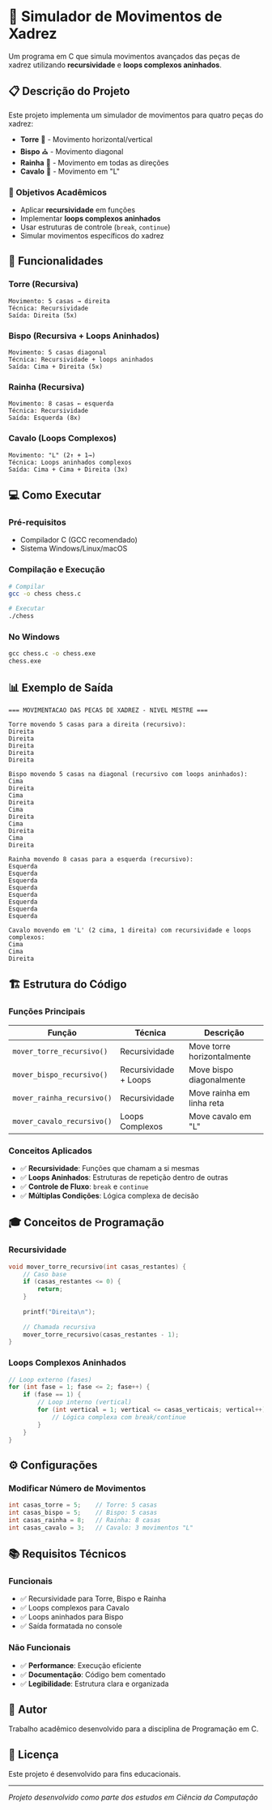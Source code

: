 # 🏰 Simulador de Movimentos de Xadrez

Um programa em C que simula movimentos avançados das peças de xadrez utilizando **recursividade** e **loops complexos aninhados**.

## 📋 Descrição do Projeto

Este projeto implementa um simulador de movimentos para quatro peças do xadrez:
- **Torre** 🏰 - Movimento horizontal/vertical
- **Bispo** ⛪ - Movimento diagonal  
- **Rainha** 👑 - Movimento em todas as direções
- **Cavalo** 🐎 - Movimento em "L"

### 🎯 Objetivos Acadêmicos

- Aplicar **recursividade** em funções
- Implementar **loops complexos aninhados**
- Usar estruturas de controle (`break`, `continue`)
- Simular movimentos específicos do xadrez

## 🚀 Funcionalidades

### Torre (Recursiva)
```
Movimento: 5 casas → direita
Técnica: Recursividade
Saída: Direita (5x)
```

### Bispo (Recursiva + Loops Aninhados)
```
Movimento: 5 casas diagonal
Técnica: Recursividade + loops aninhados
Saída: Cima + Direita (5x)
```

### Rainha (Recursiva)
```
Movimento: 8 casas ← esquerda
Técnica: Recursividade
Saída: Esquerda (8x)
```

### Cavalo (Loops Complexos)
```
Movimento: "L" (2↑ + 1→)
Técnica: Loops aninhados complexos
Saída: Cima + Cima + Direita (3x)
```

## 💻 Como Executar

### Pré-requisitos
- Compilador C (GCC recomendado)
- Sistema Windows/Linux/macOS

### Compilação e Execução
```bash
# Compilar
gcc -o chess chess.c

# Executar
./chess
```

### No Windows
```cmd
gcc chess.c -o chess.exe
chess.exe
```

## 📊 Exemplo de Saída

```
=== MOVIMENTACAO DAS PECAS DE XADREZ - NIVEL MESTRE ===

Torre movendo 5 casas para a direita (recursivo):
Direita
Direita
Direita
Direita
Direita

Bispo movendo 5 casas na diagonal (recursivo com loops aninhados):
Cima
Direita
Cima
Direita
Cima
Direita
Cima
Direita
Cima
Direita

Rainha movendo 8 casas para a esquerda (recursivo):
Esquerda
Esquerda
Esquerda
Esquerda
Esquerda
Esquerda
Esquerda
Esquerda

Cavalo movendo em 'L' (2 cima, 1 direita) com recursividade e loops complexos:
Cima
Cima
Direita
```

## 🏗️ Estrutura do Código

### Funções Principais

| Função | Técnica | Descrição |
|--------|---------|-----------|
| `mover_torre_recursivo()` | Recursividade | Move torre horizontalmente |
| `mover_bispo_recursivo()` | Recursividade + Loops | Move bispo diagonalmente |
| `mover_rainha_recursivo()` | Recursividade | Move rainha em linha reta |
| `mover_cavalo_recursivo()` | Loops Complexos | Move cavalo em "L" |

### Conceitos Aplicados

- ✅ **Recursividade**: Funções que chamam a si mesmas
- ✅ **Loops Aninhados**: Estruturas de repetição dentro de outras
- ✅ **Controle de Fluxo**: `break` e `continue`
- ✅ **Múltiplas Condições**: Lógica complexa de decisão

## 🎓 Conceitos de Programação

### Recursividade
```c
void mover_torre_recursivo(int casas_restantes) {
    // Caso base
    if (casas_restantes <= 0) {
        return;
    }
    
    printf("Direita\n");
    
    // Chamada recursiva
    mover_torre_recursivo(casas_restantes - 1);
}
```

### Loops Complexos Aninhados
```c
// Loop externo (fases)
for (int fase = 1; fase <= 2; fase++) {
    if (fase == 1) {
        // Loop interno (vertical)
        for (int vertical = 1; vertical <= casas_verticais; vertical++) {
            // Lógica complexa com break/continue
        }
    }
}
```

## ⚙️ Configurações

### Modificar Número de Movimentos
```c
int casas_torre = 5;    // Torre: 5 casas
int casas_bispo = 5;    // Bispo: 5 casas
int casas_rainha = 8;   // Rainha: 8 casas  
int casas_cavalo = 3;   // Cavalo: 3 movimentos "L"
```

## 📚 Requisitos Técnicos

### Funcionais
- ✅ Recursividade para Torre, Bispo e Rainha
- ✅ Loops complexos para Cavalo
- ✅ Loops aninhados para Bispo
- ✅ Saída formatada no console

### Não Funcionais
- ✅ **Performance**: Execução eficiente
- ✅ **Documentação**: Código bem comentado
- ✅ **Legibilidade**: Estrutura clara e organizada

## 👥 Autor

Trabalho acadêmico desenvolvido para a disciplina de Programação em C.

## 📄 Licença

Este projeto é desenvolvido para fins educacionais.

---

*Projeto desenvolvido como parte dos estudos em Ciência da Computação*